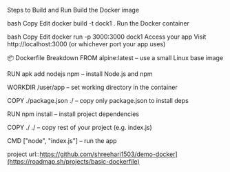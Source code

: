  Steps to Build and Run
Build the Docker image

bash
Copy
Edit
docker build -t dock1 .
Run the Docker container

bash
Copy
Edit
docker run -p 3000:3000 dock1
Access your app
Visit http://localhost:3000 (or whichever port your app uses)

📦 Dockerfile Breakdown
FROM alpine:latest – use a small Linux base image

RUN apk add nodejs npm – install Node.js and npm

WORKDIR /user/app – set working directory in the container

COPY ./package.json ./ – copy only package.json to install deps

RUN npm install – install project dependencies

COPY ./ ./ – copy rest of your project (e.g. index.js)

CMD ["node", "index.js"] – run the app

project url::https://github.com/shreehari1503/demo-docker](https://roadmap.sh/projects/basic-dockerfile)
